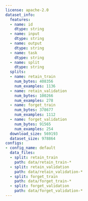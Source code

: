 ```yaml
---
license: apache-2.0
dataset_info:
  features:
  - name: id
    dtype: string
  - name: input
    dtype: string
  - name: output
    dtype: string
  - name: task
    dtype: string
  - name: split
    dtype: string
  splits:
  - name: retain_train
    num_bytes: 408356
    num_examples: 1136
  - name: retain_validation
    num_bytes: 100266
    num_examples: 278
  - name: forget_train
    num_bytes: 378677
    num_examples: 1112
  - name: forget_validation
    num_bytes: 91565
    num_examples: 254
  download_size: 569193
  dataset_size: 978864
configs:
- config_name: default
  data_files:
  - split: retain_train
    path: data/retain_train-*
  - split: retain_validation
    path: data/retain_validation-*
  - split: forget_train
    path: data/forget_train-*
  - split: forget_validation
    path: data/forget_validation-*
---
```

